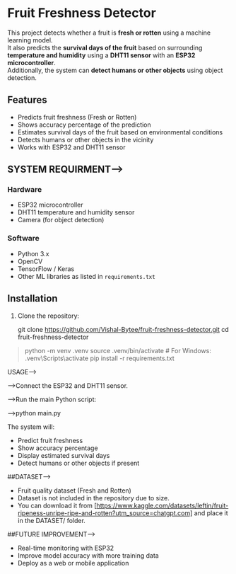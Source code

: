 # Fruit Freshness Detector

This project detects whether a fruit is **fresh or rotten** using a machine learning model.  
It also predicts the **survival days of the fruit** based on surrounding **temperature and humidity** using a **DHT11 sensor** with an **ESP32 microcontroller**.  
Additionally, the system can **detect humans or other objects** using object detection.


## Features
- Predicts fruit freshness (Fresh or Rotten)
- Shows accuracy percentage of the prediction
- Estimates survival days of the fruit based on environmental conditions
- Detects humans or other objects in the vicinity
- Works with ESP32 and DHT11 sensor



## SYSTEM REQUIRMENT-->

### Hardware
- ESP32 microcontroller
- DHT11 temperature and humidity sensor
- Camera (for object detection)

### Software
- Python 3.x
- OpenCV
- TensorFlow / Keras
- Other ML libraries as listed in `requirements.txt`



## Installation

1. Clone the repository:

   git clone https://github.com/Vishal-Bytee/fruit-freshness-detector.git
   cd fruit-freshness-detector
>python -m venv .venv
>source .venv/bin/activate   # For Windows: .venv\Scripts\activate
>pip install -r requirements.txt

USAGE-->

-->Connect the ESP32 and DHT11 sensor.

-->Run the main Python script:

-->python main.py


The system will:

* Predict fruit freshness
* Show accuracy percentage
* Display estimated survival days
* Detect humans or other objects if present


##DATASET-->

* Fruit quality dataset (Fresh and Rotten)
* Dataset is not included in the repository due to size.
* You can download it from [https://www.kaggle.com/datasets/leftin/fruit-ripeness-unripe-ripe-and-rotten?utm_source=chatgpt.com] and place it in the DATASET/ folder.

##FUTURE IMPROVEMENT-->

* Real-time monitoring with ESP32
* Improve model accuracy with more training data
* Deploy as a web or mobile application
